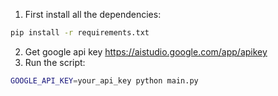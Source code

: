 1. First install all the dependencies:
```bash
pip install -r requirements.txt
```
2. Get google api key https://aistudio.google.com/app/apikey
3. Run the script: 
```bash
GOOGLE_API_KEY=your_api_key python main.py
```


